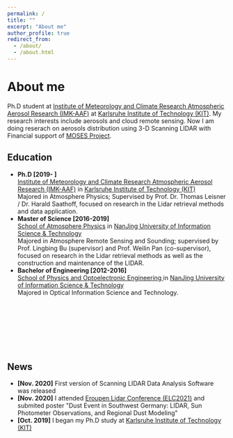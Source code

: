 ```yaml
---
permalink: /
title: ""
excerpt: "About me"
author_profile: true
redirect_from: 
  - /about/
  - /about.html
---
```

# <i class="fa fa-cog fa-spin fa-fw"></i> About me #

Ph.D student at [Institute of Meteorology and Climate Research Atmospheric Aerosol Research (IMK-AAF)](https://www.imk-aaf.kit.edu/251.php) at [Karlsruhe Institute of Technology (KIT)](https://www.kit.edu/english/). My research interests include aerosols and cloud remote sensing. Now I am doing reserach on aerosols distribution using 3-D Scanning LIDAR with Financial support of [MOSES Project](https://www.ufz.de/moses/).

## <i class="fa fa-fw fa-university "></i> Education ##
<ul style="width: auto; height: 410px; overflow: auto">
  <li> <b> Ph.D [2019- ] </b></li>
  <a href="https://www.imk-aaf.kit.edu/251.php">Institute of Meteorology and Climate Research Atmospheric Aerosol Research (IMK-AAF)</a> in <a href="https://www.kit.edu/english/">Karlsruhe Institute of Technology (KIT)</a><br />
  Majored in Atmosphere Physics; Supervised by Prof. Dr. Thomas Leisner / Dr. Harald Saathoff, focused on research in the Lidar retrieval methods and data application.
  
  <li> <b> Master of Science [2016-2019] </b></li>
  <a href="https://en.nuist.edu.cn/2019/0128/c4784a134654/page.html">School of Atmosphere Physics</a> in <a href="https://en.nuist.edu.cn/">NanJing University of Information Science & Technology</a><br />
  Majored in Atmosphere Remote Sensing and Sounding; supervised by Prof. Lingbing Bu (supervisor) and Prof. Weilin Pan (co-supervisor), focused on research in the Lidar retrieval methods as well as the construction and maintenance of the LIDAR.
  
  
   <li> <b> Bachelor of Engineering [2012-2016] </b></li>
  <a href="https://en.nuist.edu.cn/2019/0128/c4784a134650/page.htm">School of Physics and Optoelectronic Engineering </a> in <a href="https://en.nuist.edu.cn/">NanJing University of Information Science & Technology</a><br />
  Majored in Optical Information Science and Technology.
</ul>

## <i class="fa fa-fw fa-rss "></i> News ##
<ul style="width: auto; height: 300px; overflow: auto">
  <li> <b>[Nov. 2020]</b> First version of Scanning LIDAR Data Analysis Software was released</li> 
  
  <li> <b>[Nov. 2020]</b> I attended  <a href="https://granada-en.congresoseci.com/elc2020">Eroupen Lidar Conference (ELC2021)</a> and submited poster "Dust Event in Southwest Germany: LIDAR, Sun Photometer Observations, and Regional Dust Modeling"</li> 
  
  <li> <b>[Oct. 2019]</b> I began my Ph.D study at <a href="https://www.kit.edu/english/">Karlsruhe Institute of Technology (KIT)</a></li> 
 
</ul>
